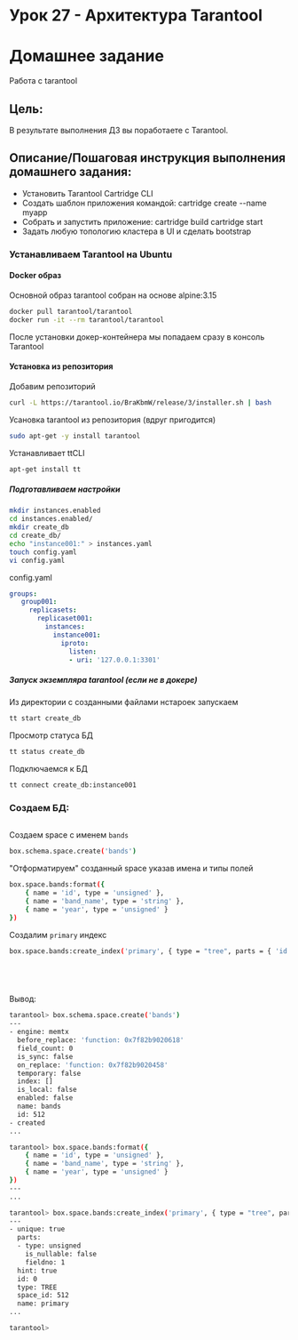 # Урок 27 - Архитектура Tarantool 



# Домашнее задание

Работа с tarantool

## Цель:
В результате выполнения ДЗ вы поработаете с Tarantool.

## Описание/Пошаговая инструкция выполнения домашнего задания:

- Установить Tarantool Cartridge CLI
- Создать шаблон приложения командой:
    cartridge create --name myapp
- Собрать и запустить приложение:
    cartridge build
    cartridge start
- Задать любую топологию кластера в UI и сделать bootstrap


### Устанавливаем Tarantool на Ubuntu

#### Docker образ
Основной образ tarantool собран на основе alpine:3.15

```bash
docker pull tarantool/tarantool
docker run -it --rm tarantool/tarantool
```

После установки докер-контейнера мы попадаем сразу в консоль Tarantool

#### Установка из репозитория
Добавим репозиторий
```bash
curl -L https://tarantool.io/BraKbmW/release/3/installer.sh | bash
```

Усановка tarantool из репозитория (вдруг пригодится)
```bash
sudo apt-get -y install tarantool
```

Устанавливает ttCLI
```bash
apt-get install tt
```

##### Подготавливаем настройки
 
```bash
mkdir instances.enabled
cd instances.enabled/
mkdir create_db
cd create_db/
echo "instance001:" > instances.yaml
touch config.yaml
vi config.yaml
```

config.yaml
```yaml
groups:
   group001:
     replicasets:
       replicaset001:
         instances:
           instance001:
             iproto:
               listen:
               - uri: '127.0.0.1:3301'
```

##### Запуск экземпляра tarantool (если не в докере)

Из директории с созданными файлами нстароек запускаем

```bash
tt start create_db
```

Просмотр статуса БД
```bash
tt status create_db
```

Подключаемся к БД
```bash
tt connect create_db:instance001
```


### Создаем БД:

```bash
```



Создаем space с именем `bands`
```bash
box.schema.space.create('bands')
```

"Отформатируем" созданный space указав имена и типы полей
```bash
box.space.bands:format({
    { name = 'id', type = 'unsigned' },
    { name = 'band_name', type = 'string' },
    { name = 'year', type = 'unsigned' }
})
```

Создалим `primary` индекс
```bash
box.space.bands:create_index('primary', { type = "tree", parts = { 'id' } })
```


```bash
```


```bash
```


```bash
```


```bash
```




Вывод:

```bash
tarantool> box.schema.space.create('bands')
---
- engine: memtx
  before_replace: 'function: 0x7f82b9020618'
  field_count: 0
  is_sync: false
  on_replace: 'function: 0x7f82b9020458'
  temporary: false
  index: []
  is_local: false
  enabled: false
  name: bands
  id: 512
- created
...

tarantool> box.space.bands:format({
    { name = 'id', type = 'unsigned' },
    { name = 'band_name', type = 'string' },
    { name = 'year', type = 'unsigned' }
})
---
...

tarantool> box.space.bands:create_index('primary', { type = "tree", parts = { 'id' } })
---
- unique: true
  parts:
  - type: unsigned
    is_nullable: false
    fieldno: 1
  hint: true
  id: 0
  type: TREE
  space_id: 512
  name: primary
...

tarantool>

```
